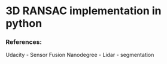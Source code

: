 # 3D RANSAC implementation in python

### References:
Udacity - Sensor Fusion Nanodegree - Lidar - segmentation